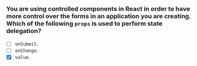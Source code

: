 ### You are using controlled components in React in order to have more control over the forms in an application you are creating. ​Which of the following `props` is used to perform state delegation?

- [ ] `onSubmit`.
- [ ] `onChange`.
- [x] `value`.
